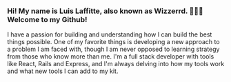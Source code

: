 ### Hi! My name is Luis Laffitte, also known as Wizzerrd. 🧙‍♂️💽 Welcome to my Github!

I have a passion for building and understanding how I can build the best things possible. One of my favorite things is developing a new approach to a problem I am faced with, though I am never opposed to learning strategy from those who know more than me. I'm a full stack developer with tools like React, Rails and Express, and I'm always delving into how my tools work and what new tools I can add to my kit.
